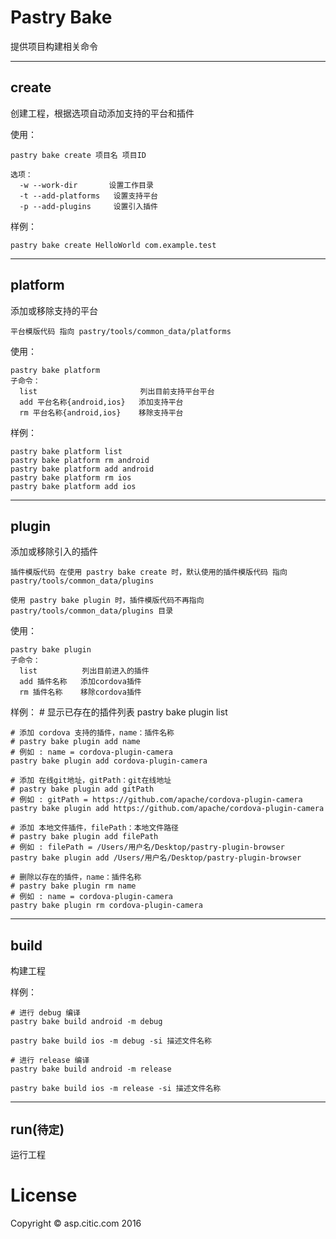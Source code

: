 # Pastry Bake

提供项目构建相关命令

----
## create

创建工程，根据选项自动添加支持的平台和插件

使用：

    pastry bake create 项目名 项目ID
    
    选项：
      -w --work-dir       设置工作目录
      -t --add-platforms   设置支持平台
      -p --add-plugins     设置引入插件

样例：

    pastry bake create HelloWorld com.example.test

----  
## platform

添加或移除支持的平台 

`平台模版代码 指向 pastry/tools/common_data/platforms `

使用：

    pastry bake platform 
    子命令：
      list                       列出目前支持平台平台
      add 平台名称{android,ios}   添加支持平台
      rm 平台名称{android,ios}    移除支持平台
     
样例：

    pastry bake platform list
    pastry bake platform rm android
    pastry bake platform add android
    pastry bake platform rm ios
    pastry bake platform add ios

----
## plugin

添加或移除引入的插件 

`插件模版代码 在使用 pastry bake create 时，默认使用的插件模版代码 指向 pastry/tools/common_data/plugins `

`使用 pastry bake plugin 时，插件模版代码不再指向 pastry/tools/common_data/plugins 目录`

使用：

    pastry bake plugin 
    子命令：
      list          列出目前进入的插件
      add 插件名称   添加cordova插件
      rm 插件名称    移除cordova插件
     
样例：
    # 显示已存在的插件列表
    pastry bake plugin list

    # 添加 cordova 支持的插件，name：插件名称
    # pastry bake plugin add name
    # 例如 : name = cordova-plugin-camera
    pastry bake plugin add cordova-plugin-camera

    # 添加 在线git地址，gitPath：git在线地址
    # pastry bake plugin add gitPath
    # 例如 : gitPath = https://github.com/apache/cordova-plugin-camera
    pastry bake plugin add https://github.com/apache/cordova-plugin-camera

    # 添加 本地文件插件，filePath：本地文件路径
    # pastry bake plugin add filePath
    # 例如 : filePath = /Users/用户名/Desktop/pastry-plugin-browser
    pastry bake plugin add /Users/用户名/Desktop/pastry-plugin-browser

    # 删除以存在的插件，name：插件名称
    # pastry bake plugin rm name
    # 例如 : name = cordova-plugin-camera
    pastry bake plugin rm cordova-plugin-camera

----
## build

构建工程

样例：

    # 进行 debug 编译
    pastry bake build android -m debug
    
    pastry bake build ios -m debug -si 描述文件名称

    # 进行 release 编译
    pastry bake build android -m release

    pastry bake build ios -m release -si 描述文件名称

----
## run(`待定`)

运行工程

# License

Copyright &copy; asp.citic.com 2016 